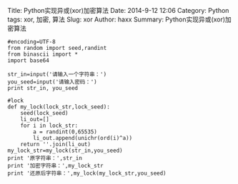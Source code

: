 Title: Python实现异或(xor)加密算法
Date: 2014-9-12 12:06
Category: Python
tags: xor, 加密, 算法
Slug: xor
Author: haxx
Summary: Python实现异或(xor)加密算法

    #encoding=UTF-8
    from random import seed,randint
    from binascii import *
    import base64

    str_in=input('请输入一个字符串：')
    you_seed=input('请输入密码：')
    print str_in, you_seed

    #lock
    def my_lock(lock_str,lock_seed):
        seed(lock_seed)
        li_out=[]
        for i in lock_str:
            a = randint(0,65535)
            li_out.append(unichr(ord(i)^a))
        return ''.join(li_out)
    my_lock_str=my_lock(str_in,you_seed)
    print '原字符串：',str_in
    print '加密字符串：',my_lock_str
    print '还原后字符串：',my_lock(my_lock_str,you_seed)

